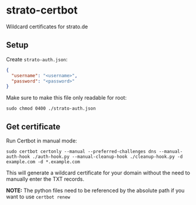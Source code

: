 # strato-certbot
Wildcard certificates for strato.de

## Setup

Create `strato-auth.json`:

```json
{
  "username": "<username>",
  "password": "<password>"
}
```

Make sure to make this file only readable for root:

`sudo chmod 0400 ./strato-auth.json`

## Get certificate

Run Certbot in manual mode:

`sudo certbot certonly --manual --preferred-challenges dns --manual-auth-hook ./auth-hook.py --manual-cleanup-hook ./cleanup-hook.py -d example.com -d *.example.com`

This will generate a wildcard certificate for your domain without the need to manually enter the TXT records.

__NOTE:__ The python files need to be referenced by the absolute path if you want to use `certbot renew`
